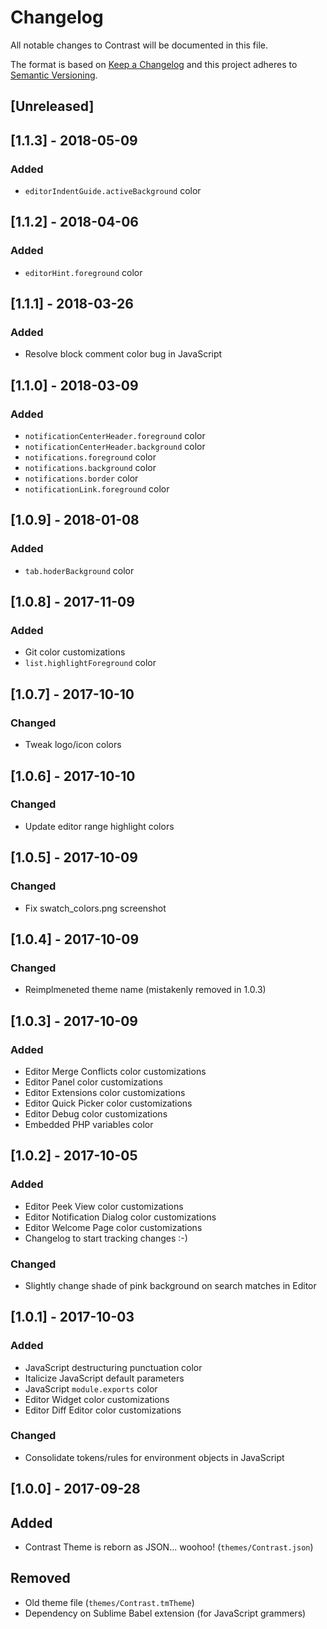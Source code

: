 # Changelog

All notable changes to Contrast will be documented in this file.

The format is based on [Keep a Changelog](http://keepachangelog.com/en/1.0.0/) and this project adheres to [Semantic Versioning](http://semver.org/spec/v2.0.0.html).

## [Unreleased]

## [1.1.3] - 2018-05-09

### Added
- `editorIndentGuide.activeBackground` color

## [1.1.2] - 2018-04-06

### Added
- `editorHint.foreground` color

## [1.1.1] - 2018-03-26

### Added
- Resolve block comment color bug in JavaScript

## [1.1.0] - 2018-03-09

### Added
- `notificationCenterHeader.foreground` color
- `notificationCenterHeader.background` color
- `notifications.foreground` color
- `notifications.background` color
- `notifications.border` color
- `notificationLink.foreground` color

## [1.0.9] - 2018-01-08

### Added
- `tab.hoderBackground` color

## [1.0.8] - 2017-11-09

### Added
- Git color customizations
- `list.highlightForeground` color

## [1.0.7] - 2017-10-10

### Changed
- Tweak logo/icon colors

## [1.0.6] - 2017-10-10

### Changed
- Update editor range highlight colors

## [1.0.5] - 2017-10-09

### Changed
- Fix swatch_colors.png screenshot

## [1.0.4] - 2017-10-09

### Changed
- Reimplmeneted theme name (mistakenly removed in 1.0.3)

## [1.0.3] - 2017-10-09

### Added
- Editor Merge Conflicts color customizations
- Editor Panel color customizations
- Editor Extensions color customizations
- Editor Quick Picker color customizations
- Editor Debug color customizations
- Embedded PHP variables color

## [1.0.2] - 2017-10-05

### Added
- Editor Peek View color customizations
- Editor Notification Dialog color customizations
- Editor Welcome Page color customizations
- Changelog to start tracking changes :-)

### Changed
- Slightly change shade of pink background on search matches in Editor

## [1.0.1] - 2017-10-03

### Added
- JavaScript destructuring punctuation color
- Italicize JavaScript default parameters
- JavaScript `module.exports` color
- Editor Widget color customizations
- Editor Diff Editor color customizations

### Changed
- Consolidate tokens/rules for environment objects in JavaScript

## [1.0.0] - 2017-09-28

## Added
- Contrast Theme is reborn as JSON... woohoo! (`themes/Contrast.json`)

## Removed
- Old theme file (`themes/Contrast.tmTheme`)
- Dependency on Sublime Babel extension (for JavaScript grammers)

